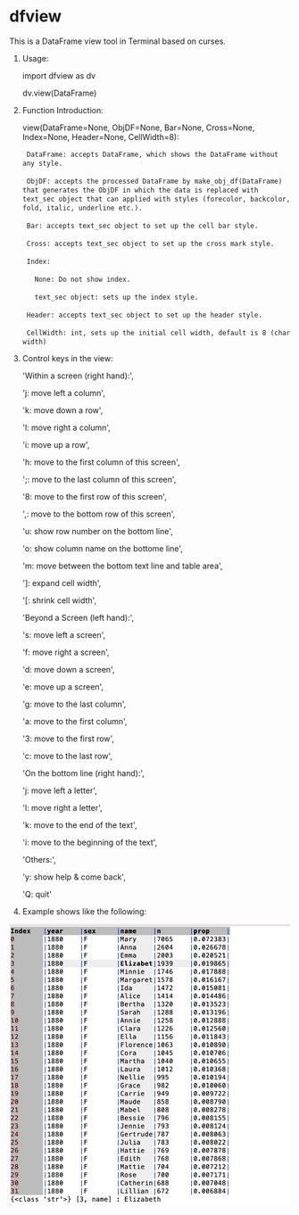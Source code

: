 # dfview

This is a DataFrame view tool in Terminal based on curses.

1. Usage:

      import dfview as dv

      dv.view(DataFrame)

2. Function Introduction:

     view(DataFrame=None, ObjDF=None, Bar=None, Cross=None, Index=None, Header=None, CellWidth=8):

        DataFrame: accepts DataFrame, which shows the DataFrame without any style.

        ObjDF: accepts the processed DataFrame by make_obj_df(DataFrame) that generates the ObjDF in which the data is replaced with text_sec object that can applied with styles (forecolor, backcolor, fold, italic, underline etc.).

        Bar: accepts text_sec object to set up the cell bar style.

        Cross: accepts text_sec object to set up the cross mark style.

        Index:

          None: Do not show index.

          text_sec object: sets up the index style.

        Header: accepts text_sec object to set up the header style.

        CellWidth: int, sets up the initial cell width, default is 8 (char width)
   
  
3. Control keys in the view:

    'Within a screen (right hand):',

      'j: move left a column',

      'k: move down a row',

      'l: move right a column',

      'i: move up a row',

      'h: move to the first column of this screen',

      ';: move to the last column of this screen',

      '8: move to the first row of this screen',

      ',: move to the bottom row of this screen',

      'u: show row number on the bottom line',

      'o: show column name on the bottome line',

      'm: move between the bottom text line and table area',

      ']: expand cell width',

      '[: shrink cell width',

      'Beyond a Screen (left hand):',

      's: move left a screen',

      'f: move right a screen',

      'd: move down a screen',

      'e: move up a screen',

      'g: move to the last column',

      'a: move to the first column',

      '3: move to the first row',

      'c: move to the last row',

      'On the bottom line (right hand):',

      'j: move left a letter',

      'l: move right a letter',

      'k: move to the end of the text',

      'i: move to the beginning of the text',

      'Others:',

      'y: show help & come back',

      'Q: quit'
  
  4. Example shows like the following:
  
  ![Alt text](https://github.com/gwangcode/dfview/blob/main/dfview_sample.png)
